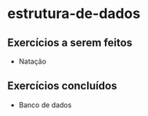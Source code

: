 # estrutura-de-dados

## Exercícios a serem feitos
- Natação

## Exercícios concluídos
- Banco de dados

